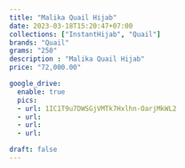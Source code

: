 ```yaml
---
title: "Malika Quail Hijab"
date: 2023-03-18T15:20:47+07:00
collections: ["InstantHijab", "Quail"]
brands: "Quail"
grams: "250"
description : "Malika Quail Hijab"
price: "72,000.00"

google_drive:
  enable: true
  pics:
  - url: 1IC1T9u7DWSGjVMTk7Hxlhn-OarjMkWL2
  - url: 
  - url: 
  - url: 

draft: false
---
```


    
  
